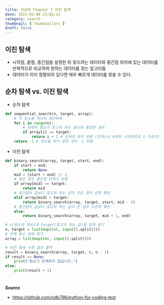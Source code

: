```yaml
---
title: 이코테 Chapter 7 이진 탐색
date: 2021-02-06 21:02:21
category: search
thumbnail: { thumbnailSrc }
draft: false
---
```


## 이진 탐색

- 시작점, 끝점, 중간점을 설정한 뒤 찾으려는 데이터와 중간점 위치에 있는 데이터를 반복적으로 비교하여 원하는 데이터를 찾는 알고리즘
- 데이터가 이미 정렬되어 있다면 매우 빠르게 데이터를 찾을 수 있다.

## 순차 탐색 vs. 이진 탐색

- 순차 탐색

```py
def sequential_search(n, target, array):
    # 각 원소를 하나씩 확인하며
    for i in range(n):
        # 현재의 원소가 찾고자 하는 원소와 동일한 경우
        if array[i] == target:
            return i + 1 # 현재의 위치 반환 (인덱스는 0부터 시작하므로 1 더하기)
    return -1 # 원소를 찾지 못한 경우 -1 반환
```

- 이진 탐색

```py
def binary_search(array, target, start, end):
    if start > end:
        return None
    mid = (start + end) // 2
    # 찾은 경우 중간점 인덱스 반환
    if array[mid] == target:
        return mid
    # 중간점의 값보다 찾고자 하는 값이 작은 경우 왼쪽 확인
    elif array[mid] > target:
        return binary_search(array, target, start, mid - 1)
    # 중간점의 값보다 찾고자 하는 값이 큰 경우 오른쪽 확인
    else:
        return binary_search(array, target, mid + 1, end)

# n(원소의 개수)과 target(찾고자 하는 값)을 입력 받기
n, target = list(map(int, input().split()))
# 전체 원소 입력 받기
array = list(map(int, input().split()))

# 이진 탐색 수행 결과 출력
result = binary_search(array, target, 0, n - 1)
if result == None:
    print("원소가 존재하지 않습니다.")
else:
    print(result + 1)
```

#

**_Source_**

- https://github.com/ndb796/python-for-coding-test

